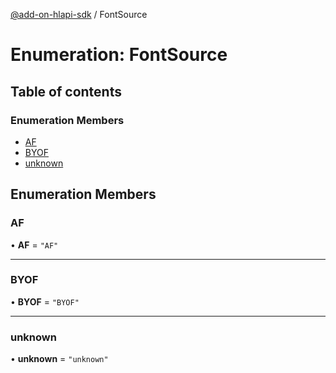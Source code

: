 [@add-on-hlapi-sdk](../overview.md) / FontSource

# Enumeration: FontSource

## Table of contents

### Enumeration Members

- [AF](FontSource.md#AF)
- [BYOF](FontSource.md#BYOF)
- [unknown](FontSource.md#unknown)

## Enumeration Members

### <a id="AF" name="AF"></a> AF

• **AF** = ``"AF"``

___

### <a id="BYOF" name="BYOF"></a> BYOF

• **BYOF** = ``"BYOF"``

___

### <a id="unknown" name="unknown"></a> unknown

• **unknown** = ``"unknown"``
